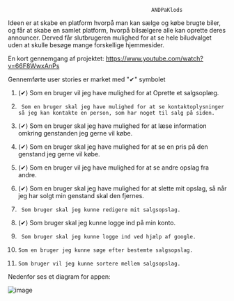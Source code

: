                                                   ANDPaKlods
Ideen er at skabe en platform hvorpå man kan sælge og købe brugte biler, og får at skabe en samlet platform, hvorpå bilsælgere alle kan oprette deres announcer. Derved får slutbrugeren mulighed for at se hele biludvalget uden at skulle besøge mange forskellige hjemmesider.

En kort gennemgang af projektet:
https://www.youtube.com/watch?v=66F8WwxAnPs

Gennemførte user stories er market med "✔" symbolet

1. (✔) Som en bruger vil jeg have mulighed for at Oprette et salgsoplæg.
 
2.      Som en bruger skal jeg have mulighed for at se kontaktoplysninger så jeg kan kontakte en person, som har noget til salg på siden.
  
3. (✔) Som en bruger skal jeg have mulighed for at læse information omkring genstanden jeg gerne vil købe.         	                                                                                                                                                                                       	
4. (✔) Som en bruger skal jeg have mulighed for at se en pris på den genstand jeg gerne vil købe.
  
5. (✔) Som en bruger vil jeg have mulighed for at se andre opslag fra andre.
  
6. (✔) Som en bruger skal jeg have mulighed for at slette mit opslag, så når jeg har solgt min genstand skal den fjernes.
  
7.      Som bruger skal jeg kunne redigere mit salgsopslag.
  
8. (✔) Som bruger skal jeg kunne logge ind på min konto.
  
9.      Som bruger skal jeg kunne logge ind ved hjælp af google.
  
10.     Som en bruger jeg kunne søge efter bestemte salgsopslag.
  
11.     Som bruger vil jeg kunne sortere mellem salgsopslag.


Nedenfor ses et diagram for appen:
                                                                                                                
![image](https://user-images.githubusercontent.com/73698747/167742264-41458754-49eb-4928-884d-7e4f0d2f62a0.png)

